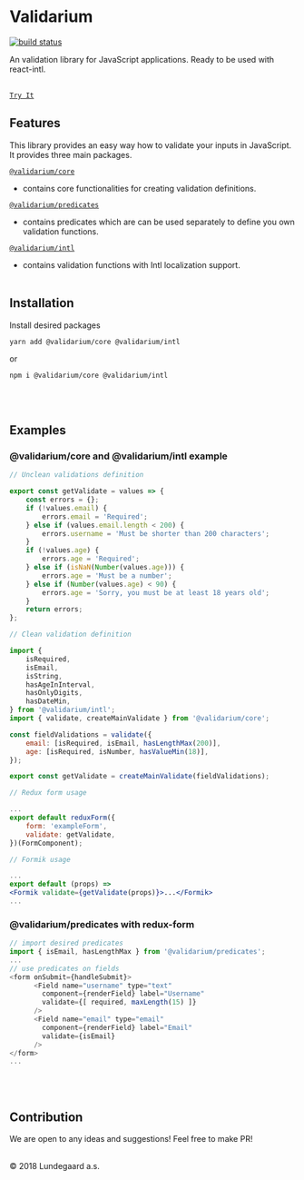 # Validarium

[![build status](https://img.shields.io/travis/lundegaard/validarium/master.svg?style=flat-square)](https://travis-ci.org/lundegaard/validarium)

An validation library for JavaScript applications. Ready to be used with react-intl.
<br />
<br />

[`Try It`](https://runkit.com/aizerin/validarium)

## Features

This library provides an easy way how to validate your inputs in JavaScript. It provides three main packages.

[`@validarium/core`](packages/core/README.md)

- contains core functionalities for creating validation definitions.

[`@validarium/predicates`](packages/predicates/README.md)

- contains predicates which are can be used separately to define you own validation functions.

[`@validarium/intl`](packages/intl/README.md)

- contains validation functions with Intl localization support.
  <br />
  <br />

## Installation

Install desired packages

`yarn add @validarium/core @validarium/intl`

or

`npm i @validarium/core @validarium/intl`

<br />
<br />

## Examples

### @validarium/core and @validarium/intl example

```jsx
// Unclean validations definition

export const getValidate = values => {
	const errors = {};
	if (!values.email) {
		errors.email = 'Required';
	} else if (values.email.length < 200) {
		errors.username = 'Must be shorter than 200 characters';
	}
	if (!values.age) {
		errors.age = 'Required';
	} else if (isNaN(Number(values.age))) {
		errors.age = 'Must be a number';
	} else if (Number(values.age) < 90) {
		errors.age = 'Sorry, you must be at least 18 years old';
	}
	return errors;
};
```

```jsx
// Clean validation definition

import {
	isRequired,
	isEmail,
	isString,
	hasAgeInInterval,
	hasOnlyDigits,
	hasDateMin,
} from '@validarium/intl';
import { validate, createMainValidate } from '@validarium/core';

const fieldValidations = validate({
	email: [isRequired, isEmail, hasLengthMax(200)],
	age: [isRequired, isNumber, hasValueMin(18)],
});

export const getValidate = createMainValidate(fieldValidations);
```

```js
// Redux form usage

...
export default reduxForm({
	form: 'exampleForm',
	validate: getValidate,
})(FormComponent);
```

```jsx
// Formik usage

...
export default (props) =>
<Formik validate={getValidate(props)}>...</Formik>
...
```

### @validarium/predicates with redux-form

```js
// import desired predicates
import { isEmail, hasLengthMax } from '@validarium/predicates';
...
// use predicates on fields
<form onSubmit={handleSubmit}>
      <Field name="username" type="text"
        component={renderField} label="Username"
        validate={[ required, maxLength(15) ]}
      />
      <Field name="email" type="email"
        component={renderField} label="Email"
        validate={isEmail}
      />
</form>
...
```

<br />
<br />

## Contribution

We are open to any ideas and suggestions! Feel free to make PR!
<br />
<br />

© 2018 Lundegaard a.s.
